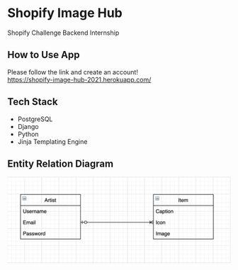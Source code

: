 # Shopify Image Hub
Shopify Challenge Backend Internship 

## How to Use App
Please follow the link and create an account!
<br/>
https://shopify-image-hub-2021.herokuapp.com/

## Tech Stack
- PostgreSQL
- Django
- Python
- Jinja Templating Engine

## Entity Relation Diagram
![Entity Relation Diagram](erd.png)